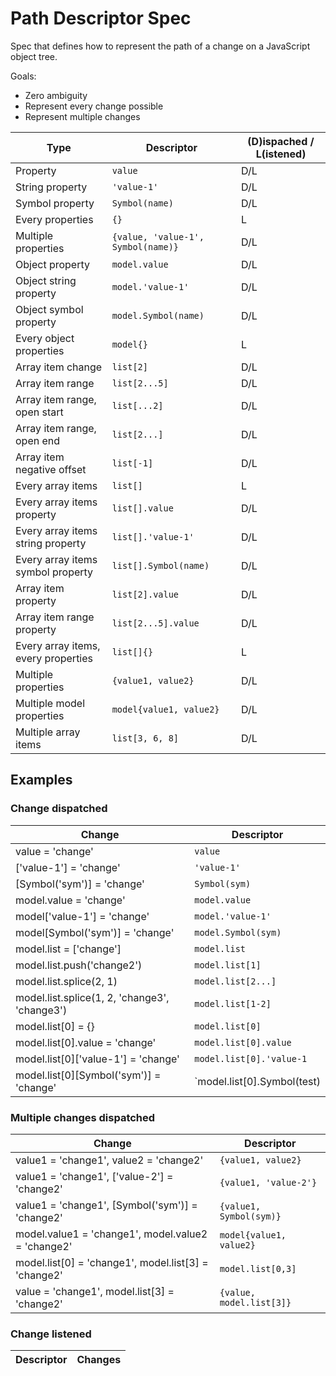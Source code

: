 # Path Descriptor Spec

Spec that defines how to represent the path of a change on a JavaScript object tree.

Goals:

- Zero ambiguity
- Represent every change possible
- Represent multiple changes

| Type | Descriptor | (D)ispached / L(istened) |
| --- | --- | --- |
| Property | `value` | D/L |
| String property | `'value-1'` | D/L |
| Symbol property | `Symbol(name)` | D/L |
| Every properties | `{}` | L |
| Multiple properties  | `{value, 'value-1', Symbol(name)}` | D/L |
| Object property | `model.value` | D/L |
| Object string property | `model.'value-1'` | D/L |
| Object symbol property | `model.Symbol(name)` | D/L |
| Every object properties | `model{}` | L | 
| Array item change | `list[2]` | D/L |
| Array item range | `list[2...5]` | D/L |
| Array item range, open start | `list[...2]` | D/L |
| Array item range, open end | `list[2...]` | D/L |
| Array item negative offset | `list[-1]` | D/L |
| Every array items | `list[]` | L |
| Every array items property | `list[].value` | D/L |
| Every array items string property | `list[].'value-1'` | D/L |
| Every array items symbol property | `list[].Symbol(name)` | D/L |
| Array item property | `list[2].value` | D/L |
| Array item range property | `list[2...5].value` | D/L |
| Every array items, every properties  | `list[]{}` | L |
| Multiple properties | `{value1, value2}` | D/L |
| Multiple model properties | `model{value1, value2}` | D/L |
| Multiple array items | `list[3, 6, 8]` | D/L |


## Examples

### Change dispatched

| Change | Descriptor |
| --- | --- |
| value = 'change' | `value` |
| ['value-1'] = 'change' | `'value-1'` |
| [Symbol('sym')] = 'change' | `Symbol(sym)` |
| model.value = 'change' | `model.value` |
| model['value-1'] = 'change' | `model.'value-1'` |
| model[Symbol('sym')] = 'change' | `model.Symbol(sym)` |
| model.list = ['change'] | `model.list` |
| model.list.push('change2') | `model.list[1]` |
| model.list.splice(2, 1) | `model.list[2...]` |
| model.list.splice(1, 2, 'change3', 'change3') | `model.list[1-2]` |
| model.list[0] = {} | `model.list[0]` |
| model.list[0].value = 'change' | `model.list[0].value` |
| model.list[0]['value-1'] = 'change' | `model.list[0].'value-1` |
| model.list[0][Symbol('sym')] = 'change' | `model.list[0].Symbol(test) |

### Multiple changes dispatched

| Change | Descriptor |
| --- | --- |
| value1 = 'change1', value2 = 'change2' | `{value1, value2}` |
| value1 = 'change1', ['value-2'] = 'change2' | `{value1, 'value-2'}` |
| value1 = 'change1', [Symbol('sym')] = 'change2' | `{value1, Symbol(sym)}` |
| model.value1 = 'change1', model.value2 = 'change2' | `model{value1, value2}` |
| model.list[0] = 'change1', model.list[3] = 'change2'  | `model.list[0,3]` |
| value = 'change1', model.list[3] = 'change2'  | `{value, model.list[3]}` |

### Change listened

| Descriptor | Changes |
| --- | --- |
